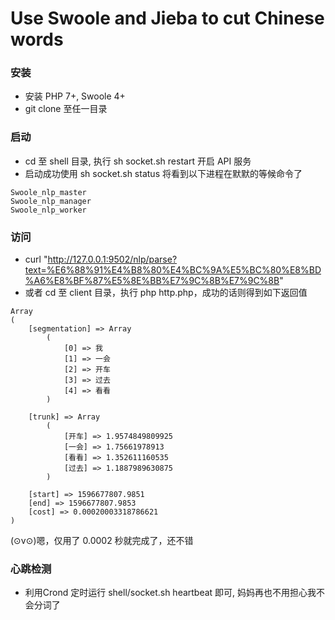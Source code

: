 # Use Swoole and Jieba to cut Chinese words

### 安装
- 安装 PHP 7+, Swoole 4+
- git clone 至任一目录

### 启动
- cd 至 shell 目录, 执行 sh socket.sh restart 开启 API 服务
- 启动成功使用 sh socket.sh status 将看到以下进程在默默的等候命令了
```
Swoole_nlp_master
Swoole_nlp_manager
Swoole_nlp_worker
```

### 访问
- curl "http://127.0.0.1:9502/nlp/parse?text=%E6%88%91%E4%B8%80%E4%BC%9A%E5%BC%80%E8%BD%A6%E8%BF%87%E5%8E%BB%E7%9C%8B%E7%9C%8B"
- 或者 cd 至 client 目录，执行 php http.php，成功的话则得到如下返回值
```
Array
(
    [segmentation] => Array
        (
            [0] => 我
            [1] => 一会
            [2] => 开车
            [3] => 过去
            [4] => 看看
        )

    [trunk] => Array
        (
            [开车] => 1.9574849809925
            [一会] => 1.75661978913
            [看看] => 1.352611160535
            [过去] => 1.1887989630875
        )

    [start] => 1596677807.9851
    [end] => 1596677807.9853
    [cost] => 0.00020003318786621
)
```

(⊙v⊙)嗯，仅用了 0.0002 秒就完成了，还不错

### 心跳检测
- 利用Crond 定时运行 shell/socket.sh heartbeat 即可, 妈妈再也不用担心我不会分词了